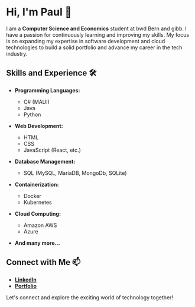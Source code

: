# Hi, I'm Paul 👋

I am a **Computer Science and Economics** student at bwd Bern and gibb. I have a passion for continuously learning and improving my skills. My focus is on expanding my expertise in software development and cloud technologies to build a solid portfolio and advance my career in the tech industry.

## Skills and Experience 🛠️

- **Programming Languages:** 
  - C# (MAUI)
  - Java
  - Python

- **Web Development:** 
  - HTML
  - CSS
  - JavaScript (React, etc.)

- **Database Management:** 
  - SQL (MySQL, MariaDB, MongoDb, SQLite)

- **Containerization:**
  - Docker
  - Kubernetes

- **Cloud Computing:** 
  - Amazon AWS
  - Azure

- **And many more...**

## Connect with Me 📫

- **[LinkedIn](linkedin.com/in/paul-rehbein-88b640322)**
- **[Portfolio](https://paulrehbein.com)**

Let's connect and explore the exciting world of technology together!
